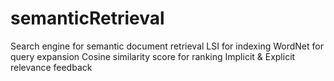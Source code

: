 # semanticRetrieval
Search engine for semantic document retrieval
LSI for indexing
WordNet for query expansion
Cosine similarity score for ranking
Implicit & Explicit relevance feedback
